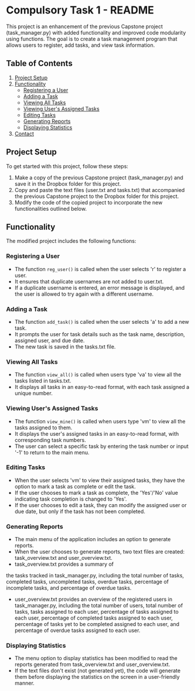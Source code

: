 # Compulsory Task 1 - README

This project is an enhancement of the previous Capstone project (task_manager.py) with added functionality and improved code modularity using functions. The goal is to create a task management program that allows users to register, add tasks, and view task information.

## Table of Contents

1. [Project Setup](#project-setup)
2. [Functionality](#functionality)
   - [Registering a User](#registering-a-user)
   - [Adding a Task](#adding-a-task)
   - [Viewing All Tasks](#viewing-all-tasks)
   - [Viewing User's Assigned Tasks](#viewing-users-assigned-tasks)
   - [Editing Tasks](#editing-tasks)
   - [Generating Reports](#generating-reports)
   - [Displaying Statistics](#displaying-statistics)
3. [Contact](#contact)

## Project Setup <a name="project-setup"></a>

To get started with this project, follow these steps:

1. Make a copy of the previous Capstone project (task_manager.py) and save it in the Dropbox folder for this project.
2. Copy and paste the text files (user.txt and tasks.txt) that accompanied the previous Capstone project to the Dropbox folder for this project.
3. Modify the code of the copied project to incorporate the new functionalities outlined below.

## Functionality <a name="functionality"></a>

The modified project includes the following functions:

### Registering a User <a name="registering-a-user"></a>

- The function `reg_user()` is called when the user selects 'r' to register a user.
- It ensures that duplicate usernames are not added to user.txt.
- If a duplicate username is entered, an error message is displayed, and the user is allowed to try again with a different username.

### Adding a Task <a name="adding-a-task"></a>

- The function `add_task()` is called when the user selects 'a' to add a new task.
- It prompts the user for task details such as the task name, description, assigned user, and due date.
- The new task is saved in the tasks.txt file.

### Viewing All Tasks <a name="viewing-all-tasks"></a>

- The function `view_all()` is called when users type 'va' to view all the tasks listed in tasks.txt.
- It displays all tasks in an easy-to-read format, with each task assigned a unique number.

### Viewing User's Assigned Tasks <a name="viewing-users-assigned-tasks"></a>

- The function `view_mine()` is called when users type 'vm' to view all the tasks assigned to them.
- It displays the user's assigned tasks in an easy-to-read format, with corresponding task numbers.
- The user can select a specific task by entering the task number or input '-1' to return to the main menu.

### Editing Tasks <a name="editing-tasks"></a>

- When the user selects 'vm' to view their assigned tasks, they have the option to mark a task as complete or edit the task.
- If the user chooses to mark a task as complete, the 'Yes'/'No' value indicating task completion is changed to 'Yes'.
- If the user chooses to edit a task, they can modify the assigned user or due date, but only if the task has not been completed.

### Generating Reports <a name="generating-reports"></a>

- The main menu of the application includes an option to generate reports.
- When the user chooses to generate reports, two text files are created: task_overview.txt and user_overview.txt.
- task_overview.txt provides a summary of

the tasks tracked in task_manager.py, including the total number of tasks, completed tasks, uncompleted tasks, overdue tasks, percentage of incomplete tasks, and percentage of overdue tasks.
- user_overview.txt provides an overview of the registered users in task_manager.py, including the total number of users, total number of tasks, tasks assigned to each user, percentage of tasks assigned to each user, percentage of completed tasks assigned to each user, percentage of tasks yet to be completed assigned to each user, and percentage of overdue tasks assigned to each user.

### Displaying Statistics <a name="displaying-statistics"></a>

- The menu option to display statistics has been modified to read the reports generated from task_overview.txt and user_overview.txt.
- If the text files don't exist (not generated yet), the code will generate them before displaying the statistics on the screen in a user-friendly manner.

